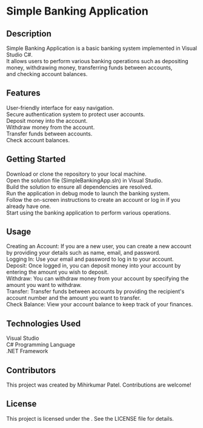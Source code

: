 # Simple Banking Application

## Description

Simple Banking Application is a basic banking system implemented in Visual Studio C#.  
It allows users to perform various banking operations such as depositing money, withdrawing money, transferring funds between accounts,  
and checking account balances.  

## Features

User-friendly interface for easy navigation.  
Secure authentication system to protect user accounts.  
Deposit money into the account.  
Withdraw money from the account.  
Transfer funds between accounts.  
Check account balances.  

## Getting Started

Download or clone the repository to your local machine.  
Open the solution file (SimpleBankingApp.sln) in Visual Studio.  
Build the solution to ensure all dependencies are resolved.  
Run the application in debug mode to launch the banking system.  
Follow the on-screen instructions to create an account or log in if you already have one.  
Start using the banking application to perform various operations.  

## Usage

Creating an Account: If you are a new user, you can create a new account by providing your details such as name, email, and password.  
Logging In: Use your email and password to log in to your account.  
Deposit: Once logged in, you can deposit money into your account by entering the amount you wish to deposit.  
Withdraw: You can withdraw money from your account by specifying the amount you want to withdraw.  
Transfer: Transfer funds between accounts by providing the recipient's account number and the amount you want to transfer.  
Check Balance: View your account balance to keep track of your finances.  

## Technologies Used

Visual Studio  
C# Programming Language  
.NET Framework  


## Contributors

This project was created by Mihirkumar Patel. Contributions are welcome!  

## License

This project is licensed under the . See the LICENSE file for details.  

